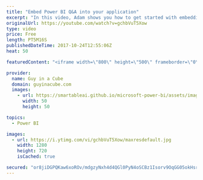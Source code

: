 ```yaml
---
title: "Embed Power BI Q&A into your application"
excerpt: "In this video, Adam shows you how to get started with embedding Power BI Q&A in your application. The JavaScript Embed Sample helps you with sample code that you can use in your application.  GenerateToken (Embed Token) for Q&A https://msdn.microsoft.com/en-us/library/mt784614.aspx#qanda  JavaScript"
originalUrl: https://youtube.com/watch?v=gchbVuT5Xow
type: video
price: Free
length: PT5M16S
publishedDateTime: 2017-10-24T12:55:06Z
heat: 50

featuredContent: "<iframe width=\"800\" height=\"500\" frameborder=\"0\" src=\"https://www.youtube.com/embed/gchbVuT5Xow\" allow=\"accelerometer; autoplay; encrypted-media; gyroscope; picture-in-picture\" allowfullscreen></iframe>"

provider:
  name: Guy in a Cube
  domain: guyinacube.com
  images:
    - url: https://smartableai.github.io/microsoft-power-bi/assets/images/organizations/guyinacube.com-50x50.jpg
      width: 50
      height: 50

topics:
  - Power BI

images:
  - url: https://i.ytimg.com/vi/gchbVuT5Xow/maxresdefault.jpg
    width: 1280
    height: 720
    isCached: true

secured: "or8jiDGPQKaw6xoROv/mdgzyNxh4d4QGl0PyN4oSCBz1Isorv9OqGG05okHsrROyZEFy8CSGEfQAudhXamNw15ZM7sxrLvShIn3cBPDLjhk/UXkZs0Fz6AqxO1gXewH+YRbQj77kjo49zCcQc96G8NvI605b9LigLETl1bF8I7ZDEpp5feamOQXjRZp1CBvzM0xYUlIRcJBWzEJ2OSAf376CllOzg0xDV7uMV2eDso/VHbK4yEb1fH4XVsQrA8/E4ZYqWl8vOlG+4rhCwZMeGGEq9E6gJbVmWaX2EdP/2O2aE6PgpIhISqT8yN5Qj+TL5wGiL3E2j2RqZP+g3pnQAdY8btQBJXkqLtOJxPQ6rXeCK6KbtMtrdnGMsrX450f/AJeXWZALmMuHEtdHgXTkTdwVBmtFyz5rS42NbGQtTtQ=;U5YmeqaWLjJJ89dwN4r6IA=="
---
```



